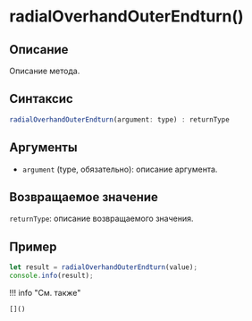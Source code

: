 # radialOverhandOuterEndturn()

## Описание
Описание метода.

## Синтаксис
```javascript
radialOverhandOuterEndturn(argument: type) : returnType
```

## Аргументы
- `argument` (type, обязательно): описание аргумента.

## Возвращаемое значение
`returnType`: описание возвращаемого значения.

## Пример
```javascript linenums="1"
let result = radialOverhandOuterEndturn(value);
console.info(result);
```

!!! info "См. также"

    []()

